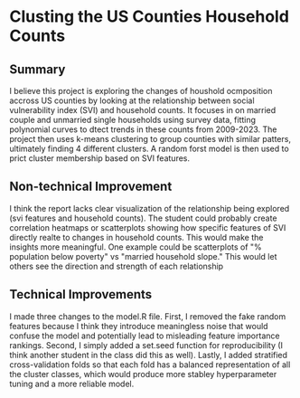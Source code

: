 # Clusting the US Counties Household Counts

## Summary
I believe this project is exploring the changes of houshold ocmposition accross US counties by looking at the relationship between social vulnerability index (SVI) and household counts. It focuses in on married couple and unmarried single households using survey data, fitting polynomial curves to dtect trends in these counts from 2009-2023. The project then uses k-means clustering to group counties with similar patters, ultimately finding 4 different clusters. A random forst model is then used to prict cluster membership based on SVI features. 

## Non-technical Improvement
I think the report lacks clear visualization of the relationship being explored (svi features and household counts). The student could probably create correlation heatmaps or scatterplots showing how specific features of SVI directly realte to changes in household counts. This would make the insights more meaningful. One example could be scatterplots of "% population below poverty" vs "married household slope." This would let others see the direction and strength of each relationship

## Technical Improvements
I made three changes to the model.R file. First, I removed the fake random features because I think they introduce meaningless noise that would confuse the model and potentially lead to misleading feature importance rankings. Second, I simply added a set.seed function for reproducibility (I think another student in the class did this as well). Lastly, I added stratified cross-validation folds so that each fold has a balanced representation of all the cluster classes, which would produce more stabley hyperparameter tuning and a more reliable model.